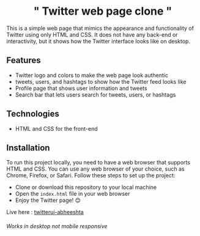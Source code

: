 <h1 align="center">"  Twitter web page clone "</h1>

This is a simple web page that mimics the appearance and functionality of Twitter using only HTML and CSS. It does not have any back-end or interactivity, but it shows how the Twitter interface looks like on desktop.

## Features

- Twitter logo and colors to make the web page look authentic
- tweets, users, and hashtags to show how the Twitter feed looks like
- Profile page that shows user information and tweets
- Search bar that lets users search for tweets, users, or hashtags

## Technologies

- HTML and CSS for the front-end


## Installation

To run this project locally, you need to have a web browser that supports HTML and CSS. You can use any web browser of your choice, such as Chrome, Firefox, or Safari. Follow these steps to set up the project:

- Clone or download this repository to your local machine
- Open the `index.html` file in your web browser
- Enjoy the Twitter page! 😊

Live here : [twitterui-abheeshta](https://twitteruiclone.netlify.app/)

###### Works in desktop not mobile responsive
